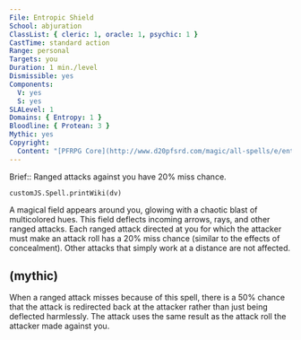 ```yaml
---
File: Entropic Shield
School: abjuration
ClassList: { cleric: 1, oracle: 1, psychic: 1 }
CastTime: standard action
Range: personal
Targets: you
Duration: 1 min./level
Dismissible: yes
Components:
  V: yes
  S: yes
SLALevel: 1
Domains: { Entropy: 1 }
Bloodline: { Protean: 3 }
Mythic: yes
Copyright:
  Content: "[PFRPG Core](http://www.d20pfsrd.com/magic/all-spells/e/entropic-shield)"
---
```

Brief:: Ranged attacks against you have 20% miss chance.

```dataviewjs
customJS.Spell.printWiki(dv)
```

A magical field appears around you, glowing with a chaotic blast of multicolored hues. This field deflects incoming arrows, rays, and other ranged attacks. Each ranged attack directed at you for which the attacker must make an attack roll has a 20% miss chance (similar to the effects of concealment). Other attacks that simply work at a distance are not affected.


## (mythic)

When a ranged attack misses because of this spell, there is a 50% chance that the attack is redirected back at the attacker rather than just being deflected harmlessly. The attack uses the same result as the attack roll the attacker made against you.
